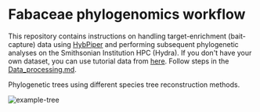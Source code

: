 # Fabaceae phylogenomics workflow
This repository contains instructions on handling target-enrichment (bait-capture) data using [HybPiper](https://github.com/mossmatters/HybPiper) and performing subsequent phylogenetic analyses on the Smithsonian Institution HPC (Hydra). If you don't have your own dataset, you can use tutorial data from [here](https://github.com/mossmatters/HybPiper/tree/master/test_dataset). Follow steps in the [Data_processing.md](https://github.com/Smithsonian/Fabaceae_Phylogenomics_workflow/blob/master/Data_processing.md).



Phylogenetic trees using different species tree reconstruction methods.

![example-tree](https://user-images.githubusercontent.com/13125143/35277516-f3342a4e-003e-11e8-8fa7-9bb5c513a2b0.jpg)
